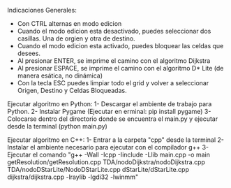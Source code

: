 Indicaciones Generales:
- Con CTRL alternas en modo edicion
- Cuando el modo edicion esta desactivado, puedes seleccionar dos casillas. Una de orgien y otra de destino.
- Cuando el modo edicion esta activado, puedes bloquear las celdas que desees.
- Al presionar ENTER, se imprime el camino con el algoritmo Dijkstra
- Al presionar ESPACE, se imprime el camino con el algoritmo D* Lite (de manera esática, no dinámica)
- Con la tecla ESC puedes limpiar todo el grid y volver a seleccionar Origen, Destino y Celdas Bloqueadas.

Ejecutar algoritmo en Python:
 1- Descargar el ambiente de trabajo para Python.
 2- Instalar Pygame (Ejecutar en erminal: pip install pygame)
 3- Colocarse dentro del directorio donde se encuentra el main.py y ejecutar desde la terminal (python main.py)

 Ejecutar algoritmo en C++:
 1- Entrar a la carpeta "cpp" desde la terminal
 2- Instalar el ambiente necesario para ejecutar con el compilador g++
 3- Ejecutar el comando "g++ -Wall -Icpp -Iinclude -Llib main.cpp -o main getResolution/getResolution.cpp TDA/nodoDijkstra/nodoDijkstra.cpp TDA/nodoDStarLite/NodoDStarLite.cpp dStarLite/dStarLite.cpp dijkstra/dijkstra.cpp -lraylib -lgdi32 -lwinmm"
